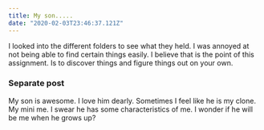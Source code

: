 ```yaml
---
title: My son.....
date: "2020-02-03T23:46:37.121Z"
---
```


I looked into the different folders to see what they held. I was annoyed at not being able to find certain things easily. 
I believe that is the point of this assignment. Is to discover things and figure things out on your own.

### Separate post

My son is awesome. I love him dearly. Sometimes I feel like he is my clone. My mini me. I swear he has some characteristics of me.
I wonder if he will be me when he grows up?

